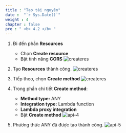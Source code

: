 ```yaml
---
title : "Tạo tài nguyên"
date :  "`r Sys.Date()`" 
weight : 4
chapter : false
pre : " <b> 4.2 </b> "
---
```

1. Đi đến phần **Resources**
   - Chọn **Create resource**
   - Bật tính năng **CORS**
![createres](/images/5-apigw/5.2-createresources/create-1.png)
2. Tạo **Resources** thành công.
![createres](/images/5-apigw/5.2-createresources/create-2.png)

3. Tiếp theo, chọn **Create method**
![createres](/images/5-apigw/5.2-createresources/create-3.png)
4. Trong phần chi tiết **Create method**:
    - **Method type:** ANY
    - **Integration type:** Lambda function
    -  **Lambda proxy integration**
    - Bật **Create method**
![api-4](/images/5-apigw/5.2-createresources/api-4.png)
5. Phương thức ANY đã được tạo thành công.
![api-5](/images/5-apigw/5.2-createresources/api-5.png)